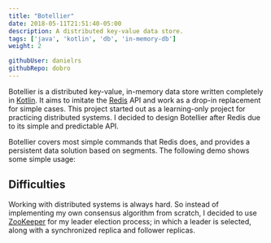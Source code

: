 ```yaml
---
title: "Botellier"
date: 2018-05-11T21:51:40-05:00
description: A distributed key-value data store.
tags: ['java', 'kotlin', 'db', 'in-memory-db']
weight: 2

githubUser: danielrs
githubRepo: dobro
---
```


[kotlin]: https://kotlinlang.org/
[redis]: https://redis.io/
[zookeeper]: https://zookeeper.apache.org/

Botellier is a distributed key-value, in-memory data store written completely in [Kotlin][kotlin]. It aims to imitate the [Redis][redis] API and work as a drop-in replacement for simple cases. This project started out as a learning-only project for practicing distributed systems. I decided to design Botellier after Redis due to its simple and predictable API.

Botellier covers most simple commands that Redis does, and provides a persistent data solution based on segments. The following demo shows some simple usage:

<script src="https://asciinema.org/a/b5yhrwnsu8v4rkna08yoa3wre.js" id="asciicast-b5yhrwnsu8v4rkna08yoa3wre" async></script>

## Difficulties

Working with distributed systems is always hard. So instead of implementing my own consensus algorithm from scratch, I decided to use [ZooKeeper][zookeeper] for my leader election process; in which a leader is selected, along with a synchronized replica and follower replicas.
